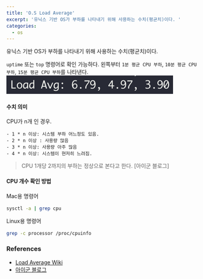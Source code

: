 ```yaml
---
title: 'O.S Load Average'
excerpt: '유닉스 기반 OS가 부하를 나타내기 위해 사용하는 수치(평균치)이다. '
categories:
  - os
---
```


유닉스 기반 OS가 부하를 나타내기 위해 사용하는 수치(평균치)이다.

`uptime` 또는 `top` 명령어로 확인 가능하다. 왼쪽부터 `1분 평균 CPU 부하`, `10분 평균 CPU 부하`, `15분 평균 CPU 부하`를 나타낸다.
![Load Average](/assets/images/LoadAvg.png)

#### 수치 의미

CPU가 n개 인 경우.

```
- 1 * n 이상: 시스템 부하 어느정도 있음.
- 2 * n 이상 : 사용량 많음
- 3 * n 이상: 사용량 아주 많음
- 4 * n 이상: 시스템이 현저히 느려짐.
```

> CPU 1개당 2까지의 부하는 정상으로 본다고 한다. [아이군 블로그]

#### CPU 개수 확인 방법

Mac용 명령어

```sh
sysctl -a | grep cpu
```

Linux용 명령어

```sh
grep -c processor /proc/cpuinfo
```

### References

- [Load Average Wiki](<https://en.wikipedia.org/wiki/Load_(computing)>)
- [아이군 블로그](http://theeye.pe.kr/archives/382)
